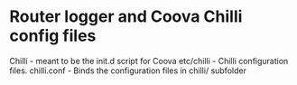 # Router logger and Coova Chilli config files
Chilli - meant to be the init.d script for Coova
etc/chilli - Chilli configuration files.
chilli.conf - Binds the configuration files in chilli/ subfolder
 
